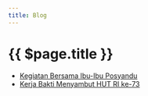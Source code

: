```yaml
---
title: Blog
---
```


# {{ $page.title }}

- [Kegiatan Bersama Ibu-Ibu Posyandu](./kegiatan-bersama-ibu-ibu-posyandu.md)
- [Kerja Bakti Menyambut HUT RI ke-73](./kerja-bakti-menyambut-hut-ri.html.md)
